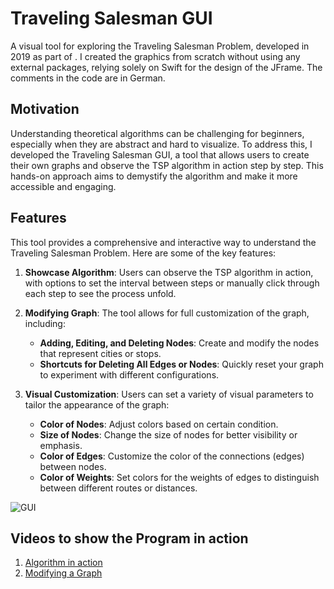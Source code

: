 # Traveling Salesman GUI

A visual tool for exploring the Traveling Salesman Problem, developed in 2019 as part of . I created the graphics from scratch without using any external packages, relying solely on Swift for the design of the JFrame. The comments in the code are in German.

## Motivation

Understanding theoretical algorithms can be challenging for beginners, especially when they are abstract and hard to visualize. To address this, I developed the Traveling Salesman GUI, a tool that allows users to create their own graphs and observe the TSP algorithm in action step by step. This hands-on approach aims to demystify the algorithm and make it more accessible and engaging.

## Features

This tool provides a comprehensive and interactive way to understand the Traveling Salesman Problem. Here are some of the key features:

1. **Showcase Algorithm**: Users can observe the TSP algorithm in action, with options to set the interval between steps or manually click through each step to see the process unfold.

2. **Modifying Graph**: The tool allows for full customization of the graph, including:
   - **Adding, Editing, and Deleting Nodes**: Create and modify the nodes that represent cities or stops.
   - **Shortcuts for Deleting All Edges or Nodes**: Quickly reset your graph to experiment with different configurations.

3. **Visual Customization**: Users can set a variety of visual parameters to tailor the appearance of the graph:
   - **Color of Nodes**: Adjust colors based on certain condition.
   - **Size of Nodes**: Change the size of nodes for better visibility or emphasis.
   - **Color of Edges**: Customize the color of the connections (edges) between nodes.
   - **Color of Weights**: Set colors for the weights of edges to distinguish between different routes or distances.
     
![GUI](https://github.com/16domsim/traveling-salesman-gui/assets/55878762/76866620-97ef-4d06-9165-926ff67b7120)


## Videos to show the Program in action

1. [Algorithm in action](
https://github.com/16domsim/traveling-salesman-gui/assets/55878762/eafc5b94-6c65-4c09-ab01-fa6d7508ba7f)
2. [Modifying a Graph](
https://github.com/16domsim/traveling-salesman-gui/assets/55878762/71da37b0-833f-4ed2-a882-fdd9c00d4d25)
